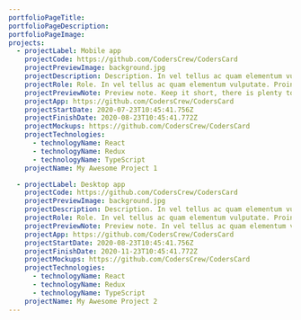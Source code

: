 ```yaml
---
portfolioPageTitle:
portfolioPageDescription:
portfolioPageImage:
projects:
  - projectLabel: Mobile app
    projectCode: https://github.com/CodersCrew/CodersCard
    projectPreviewImage: background.jpg
    projectDescription: Description. In vel tellus ac quam elementum vulputate. Proin quis eros in elit luctus tempor. Aenean in hendrerit metus. Donec congue enim a dui efficitur, a pellentesque.
    projectRole: Role. In vel tellus ac quam elementum vulputate. Proin quis eros in elit luctus tempor. Aenean in hendrerit metus. Donec congue enim a dui efficitur, a pellentesque.
    projectPreviewNote: Preview note. Keep it short, there is plenty to read after you click me
    projectApp: https://github.com/CodersCrew/CodersCard
    projectStartDate: 2020-07-23T10:45:41.756Z
    projectFinishDate: 2020-08-23T10:45:41.772Z
    projectMockups: https://github.com/CodersCrew/CodersCard
    projectTechnologies:
      - technologyName: React
      - technologyName: Redux
      - technologyName: TypeScript
    projectName: My Awesome Project 1

  - projectLabel: Desktop app
    projectCode: https://github.com/CodersCrew/CodersCard
    projectPreviewImage: background.jpg
    projectDescription: Description. In vel tellus ac quam elementum vulputate. Proin quis eros in elit luctus tempor. Aenean in hendrerit metus. Donec congue enim a dui efficitur, a pellentesque.
    projectRole: Role. In vel tellus ac quam elementum vulputate. Proin quis eros in elit luctus tempor. Aenean in hendrerit metus. Donec congue enim a dui efficitur, a pellentesque.
    projectPreviewNote: Preview note. In vel tellus ac quam elementum vulputate. Proin quis eros in elit luctus tempor. Aenean in hendrerit metus. Donec congue enim a dui efficitur, a pellentesque.
    projectApp: https://github.com/CodersCrew/CodersCard
    projectStartDate: 2020-08-23T10:45:41.756Z
    projectFinishDate: 2020-11-23T10:45:41.772Z
    projectMockups: https://github.com/CodersCrew/CodersCard
    projectTechnologies:
      - technologyName: React
      - technologyName: Redux
      - technologyName: TypeScript
    projectName: My Awesome Project 2
---
```

